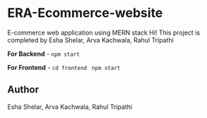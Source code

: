 # ERA-Ecommerce-website
E-commerce web application using MERN stack
Hi! This project is completed by Esha Shelar, Arva Kachwala, Rahul Tripathi

**For Backend** - `npm start`

**For Frontend** - `cd frontend` ` npm start`

## Author
Esha Shelar, Arva Kachwala, Rahul Tripathi
